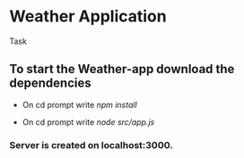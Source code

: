 # Weather Application
Task
## To start the Weather-app download the dependencies
* On cd prompt write *npm install*


* On cd prompt write *node src/app.js*
### Server is created on localhost:3000.
